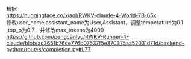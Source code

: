 根据  
https://huggingface.co/xiaol/RWKV-claude-4-World-7B-65k  
修改user_name,assistant_name为User,Assistant，调整temperature为0.1 ,top_p为0.7，并修改max_tokens为4000  
https://github.com/pengcanlyu/RWKV-Runner-4-claude/blob/ac3651b76ce776b07537f5e370375aa52031d71d/backend-python/routes/completion.py#L77  
